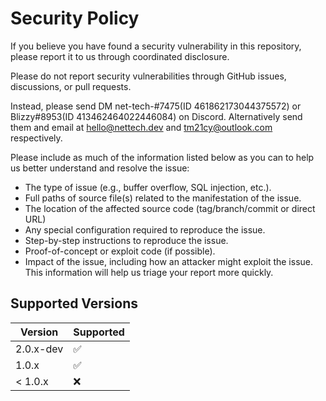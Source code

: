 # Security Policy

If you believe you have found a security vulnerability in this repository, please report it to us through coordinated disclosure.

Please do not report security vulnerabilities through GitHub issues, discussions, or pull requests.

Instead, please send DM net-tech-#7475(ID 461862173044375572) or Blizzy#8953(ID 413462464022446084) on Discord. Alternatively send them and email at hello@nettech.dev and tm21cy@outlook.com respectively.

Please include as much of the information listed below as you can to help us better understand and resolve the issue:

- The type of issue (e.g., buffer overflow, SQL injection, etc.).
- Full paths of source file(s) related to the manifestation of the issue.
- The location of the affected source code (tag/branch/commit or direct URL)
- Any special configuration required to reproduce the issue.
- Step-by-step instructions to reproduce the issue.
- Proof-of-concept or exploit code (if possible).
- Impact of the issue, including how an attacker might exploit the issue.
This information will help us triage your report more quickly.

## Supported Versions

| Version | Supported          |
| ------- | ------------------ |
| 2.0.x-dev   | :white_check_mark: |
| 1.0.x   | :white_check_mark: |
| < 1.0.x   | :x:                |
